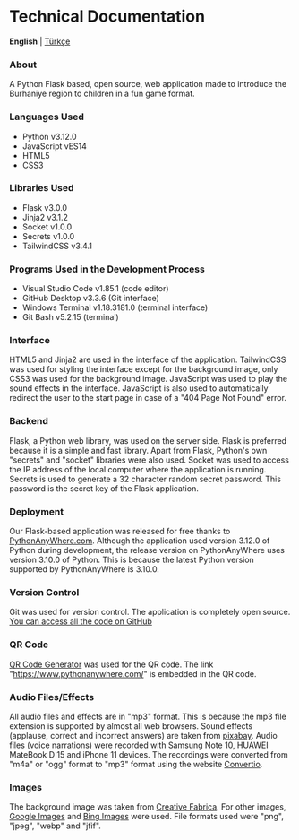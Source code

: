 # Technical Documentation

**English** | [Türkçe](/TechnicalDocumentation-TR.md)

### About

A Python Flask based, open source, web application made to introduce the Burhaniye region to children in a fun game format.

### Languages Used

- Python v3.12.0
- JavaScript vES14
- HTML5
- CSS3

### Libraries Used

- Flask v3.0.0
- Jinja2 v3.1.2 
- Socket v1.0.0
- Secrets v1.0.0
- TailwindCSS v3.4.1

### Programs Used in the Development Process

- Visual Studio Code v1.85.1 (code editor)
- GitHub Desktop v3.3.6 (Git interface)
- Windows Terminal v1.18.3181.0 (terminal interface)
- Git Bash v5.2.15 (terminal)

### Interface

HTML5 and Jinja2 are used in the interface of the application. TailwindCSS was used for styling the interface except for the background image, only CSS3 was used for the background image. JavaScript was used to play the sound effects in the interface. JavaScript is also used to automatically redirect the user to the start page in case of a "404 Page Not Found" error.

### Backend

Flask, a Python web library, was used on the server side. Flask is preferred because it is a simple and fast library. Apart from Flask, Python's own "secrets" and "socket" libraries were also used. Socket was used to access the IP address of the local computer where the application is running. Secrets is used to generate a 32 character random secret password. This password is the secret key of the Flask application.

### Deployment

Our Flask-based application was released for free thanks to [PythonAnyWhere.com](https://www.pythonanywhere.com/). Although the application used version 3.12.0 of Python during development, the release version on PythonAnyWhere uses version 3.10.0 of Python. This is because the latest Python version supported by PythonAnyWhere is 3.10.0.

### Version Control

Git was used for version control. The application is completely open source. [You can access all the code on GitHub](https://github.com/DogukanUrker/BurhaniyeAPP)

### QR Code

[QR Code Generator](https://www.qr-code-generator.com/) was used for the QR code. The link "<https://www.pythonanywhere.com/>" is embedded in the QR code.

### Audio Files/Effects

All audio files and effects are in "mp3" format. This is because the mp3 file extension is supported by almost all web browsers. Sound effects (applause, correct and incorrect answers) are taken from [pixabay](https://pixabay.com/sound-effects/). Audio files (voice narrations) were recorded with Samsung Note 10, HUAWEI MateBook D 15 and iPhone 11 devices. The recordings were converted from "m4a" or "ogg" format to "mp3" format using the website [Convertio](https://convertio.co/).

### Images

The background image was taken from [Creative Fabrica](https://www.creativefabrica.com/). For other images, [Google Images](https://images.google.com/) and [Bing Images](https://www.bing.com/images) were used. File formats used were "png", "jpeg", "webp" and "jfif".

